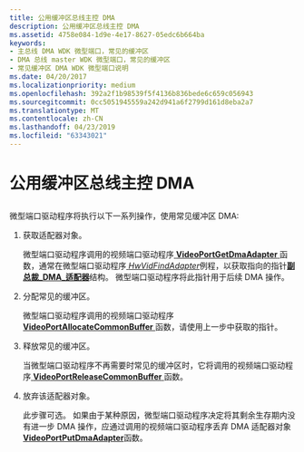 ```yaml
---
title: 公用缓冲区总线主控 DMA
description: 公用缓冲区总线主控 DMA
ms.assetid: 4758e084-1d9e-4e17-8627-05edc6b664ba
keywords:
- 主总线 DMA WDK 微型端口，常见的缓冲区
- DMA 总线 master WDK 微型端口，常见的缓冲区
- 常见缓冲区 DMA WDK 微型端口说明
ms.date: 04/20/2017
ms.localizationpriority: medium
ms.openlocfilehash: 392a2f1b98539f5f4136b836bede6c659c056943
ms.sourcegitcommit: 0cc5051945559a242d941a6f2799d161d8eba2a7
ms.translationtype: MT
ms.contentlocale: zh-CN
ms.lasthandoff: 04/23/2019
ms.locfileid: "63343021"
---
```

# <a name="common-buffer-bus-master-dma"></a>公用缓冲区总线主控 DMA


## <span id="ddk_common_buffer_bus_master_dma_gg"></span><span id="DDK_COMMON_BUFFER_BUS_MASTER_DMA_GG"></span>


微型端口驱动程序将执行以下一系列操作，使用常见缓冲区 DMA:

1.  获取适配器对象。

    微型端口驱动程序调用的视频端口驱动程序[ **VideoPortGetDmaAdapter** ](https://msdn.microsoft.com/library/windows/hardware/ff570312)函数，通常在微型端口驱动程序[ *HwVidFindAdapter*](https://msdn.microsoft.com/library/windows/hardware/ff567332)例程，以获取指向的指针[**副总裁\_DMA\_适配器**](https://msdn.microsoft.com/library/windows/hardware/ff570570)结构。 微型端口驱动程序将此指针用于后续 DMA 操作。

2.  分配常见的缓冲区。

    微型端口驱动程序调用的视频端口驱动程序[ **VideoPortAllocateCommonBuffer** ](https://msdn.microsoft.com/library/windows/hardware/ff570178)函数，请使用上一步中获取的指针。

3.  释放常见的缓冲区。

    当微型端口驱动程序不再需要时常见的缓冲区时，它将调用的视频端口驱动程序[ **VideoPortReleaseCommonBuffer** ](https://msdn.microsoft.com/library/windows/hardware/ff570355)函数。

4.  放弃该适配器对象。

    此步骤可选。 如果由于某种原因，微型端口驱动程序决定将其剩余生存期内没有进一步 DMA 操作，应通过调用的视频端口驱动程序丢弃 DMA 适配器对象[ **VideoPortPutDmaAdapter**](https://msdn.microsoft.com/library/windows/hardware/ff570335)函数。

 

 





